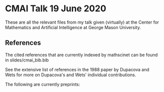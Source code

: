 # CMAI Talk 19 June 2020
These are all the relevant files from my talk given (virtually) at the Center for Mathematics and Artificial Intelligence at George Mason University.

## References
The cited references that are currently indexed by mathscinet can be found in
slides/cmai_bib.bib

See the extensive list of references in the 1988 paper by Dupacova and Wets
for more on Dupacova's and Wets' individual contributions.

The following are currently preprints:
 
